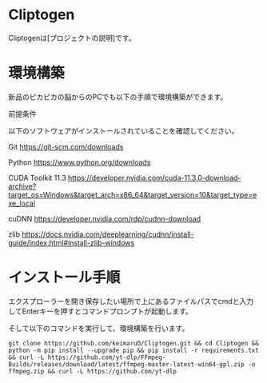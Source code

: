 # Cliptogen

Cliptogenは[プロジェクトの説明]です。

# 環境構築

新品のピカピカの脳からのPCでも以下の手順で環境構築ができます。

前提条件

以下のソフトウェアがインストールされていることを確認してください。

Git https://git-scm.com/downloads

Python https://www.python.org/downloads

CUDA Toolkit 11.3 https://developer.nvidia.com/cuda-11.3.0-download-archive?target_os=Windows&target_arch=x86_64&target_version=10&target_type=exe_local

cuDNN https://developer.nvidia.com/rdp/cudnn-download

zlib https://docs.nvidia.com/deeplearning/cudnn/install-guide/index.html#install-zlib-windows

# インストール手順

エクスプローラーを開き保存したい場所で上にあるファイルパスでcmdと入力してEnterキーを押すとコマンドプロンプトが起動します。

そして以下のコマンドを実行して、環境構築を行います。
    
```
git clone https://github.com/keimaruO/Cliptogen.git && cd Cliptogen && python -m pip install --upgrade pip && pip install -r requirements.txt && curl -L https://github.com/yt-dlp/FFmpeg-Builds/releases/download/latest/ffmpeg-master-latest-win64-gpl.zip -o ffmpeg.zip && curl -L https://github.com/yt-dlp
```
